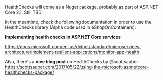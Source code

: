HealthChecks will come as a Nuget package, probably as part of ASP.NET Core 2.1. Still TBD.

In the meantime, check the following documentation in order to use the HealthChecks library (Alpha code used in eShopOnContainers):

**Implementing health checks in ASP.NET Core services**

https://docs.microsoft.com/en-us/dotnet/standard/microservices-architecture/implement-resilient-applications/monitor-app-health 

Also, there's a **nice blog post** on HealthChecks by @scottsauber 
https://scottsauber.com/2017/05/22/using-the-microsoft-aspnetcore-healthchecks-package/ 

